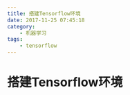 ```yaml
---
title: 搭建Tensorflow环境
date: 2017-11-25 07:45:18
category:
    - 机器学习
tags:
    - tensorflow
---
```

# 搭建Tensorflow环境


<!--more-->